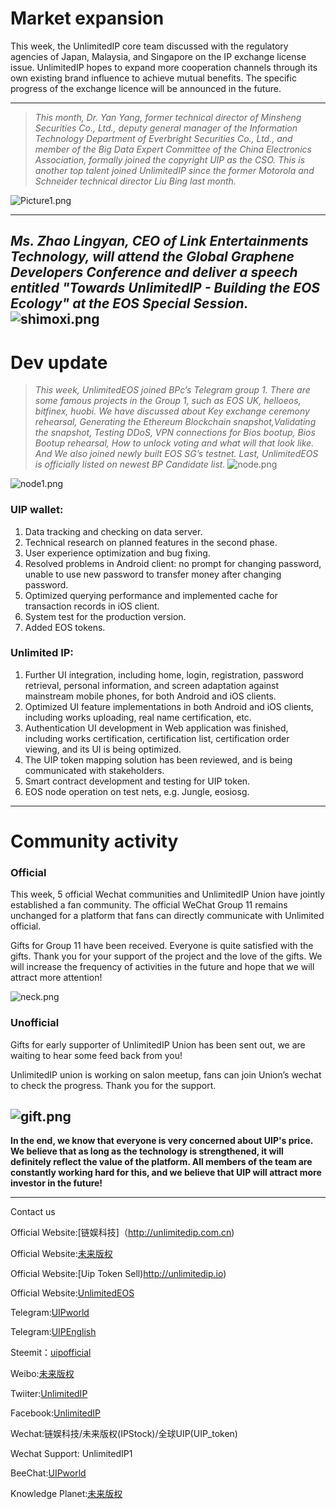 # Market expansion

This week, the UnlimitedIP core team discussed with the regulatory agencies of Japan, Malaysia, and Singapore on the IP exchange license issue. UnlimitedIP hopes to expand more cooperation channels through its own existing brand influence to achieve mutual benefits. The specific progress of the exchange licence will be announced in the future.

---

>_This month, Dr. Yan Yang, former technical director of Minsheng Securities Co., Ltd., deputy general manager of the Information Technology Department of Everbright Securities Co., Ltd., and member of the Big Data Expert Committee of the China Electronics Association, formally joined the copyright UIP as the CSO. This is another top talent joined UnlimitedIP since the former Motorola and Schneider technical director Liu Bing last month._

![Picture1.png](https://steemitimages.com/DQmVWVrkFY3EZv8Xv6ERvXuPcETuZhBCg21JKfGd6XrPWao/Picture1.png)

 ---

_**Ms. Zhao Lingyan, CEO of Link Entertainments Technology, will attend the Global Graphene Developers Conference and deliver a speech entitled "Towards UnlimitedIP - Building the EOS Ecology" at the EOS Special Session.**_
![shimoxi.png](https://steemitimages.com/DQmNNQNE7DW4LcFxY13xyAXeKF1knsg8hs7mSsENCxcro3f/shimoxi.png)
 ---


# Dev update

>_This week, UnlimitedEOS joined BPc’s Telegram group 1. There are some famous projects in the Group 1, such as EOS UK, helloeos, bitfinex, huobi. We have discussed about Key exchange ceremony rehearsal, Generating the Ethereum Blockchain snapshot,Validating the snapshot, Testing DDoS, VPN connections for Bios bootup, Bios Bootup rehearsal, How to unlock voting and what will that look like. And We also joined newly built EOS SG’s testnet. Last, UnlimitedEOS is officially listed on newest BP Candidate list._
![node.png](https://steemitimages.com/DQmQBAaQzxNHkp1jGtiRSHjkAAwbseo88WkA7BJesptCGuQ/node.png)

 ![node1.png](https://steemitimages.com/DQmUy7Z2E4ZJrjqbAyHCwsamVurfVvYbgLMJF75RQ76PeeW/node1.png)

 

 

### UIP wallet:

1. Data tracking and checking on data server.
2. Technical research on planned features in the second phase.
3. User experience optimization and bug fixing.
4. Resolved problems in Android client: no prompt for changing password, unable to use new password to transfer money after changing password.
5. Optimized querying performance and implemented cache for transaction records in iOS client.
6. System test for the production version.
7. Added EOS tokens.

### Unlimited IP:

1. Further UI integration, including home, login, registration, password retrieval, personal information, and screen adaptation against mainstream mobile phones, for both Android and iOS clients.
2. Optimized UI feature implementations in both Android and iOS clients, including works uploading, real name certification, etc.
3. Authentication UI development in Web application was finished, including works certification, certification list, certification order viewing, and its UI is being optimized.
4. The UIP token mapping solution has been reviewed, and is being communicated with stakeholders.
5. Smart contract development and testing for UIP token.
6. EOS node operation on test nets, e.g. Jungle, eosiosg.

___
# Community  activity

### Official

This week, 5 official Wechat communities and UnlimitedIP Union have jointly established a fan community. The official WeChat Group 11 remains unchanged for a platform that fans can directly communicate with Unlimited official. 

Gifts for Group 11 have been received. Everyone is quite satisfied with the gifts. Thank you for your support of the project and the love of the gifts. We will increase the frequency of activities in the future and hope that we will attract more attention!  

![neck.png](https://steemitimages.com/DQmWG26HRAvAXWCGPpXo8cTMVbw28QHjwQsvJomCNBL9rca/neck.png)
 

### Unofficial

Gifts for early supporter of UnlimitedIP Union has been sent out, we are waiting to hear some feed back from you!

UnlimitedIP union is working on salon meetup, fans can join Union’s wechat to check the progress. Thank you for the support.

 ![gift.png](https://steemitimages.com/DQmUoR9j5G1nLr2JrCisHrGsfvVTyhfR5huiNyoPv3EzqZt/gift.png)
---
**In the end, we know that everyone is very concerned about UIP's price. We believe that as long as the technology is strengthened, it will definitely reflect the value of the platform. All members of the team are constantly working hard for this, and we believe that UIP will attract more investor in the future!**

---

Contact us

Official Website:[链娱科技]（http://unlimitedip.com.cn)

Official Website:[未来版权](http://uip.store)

Official Website:[Uip Token Sell)http://unlimitedip.io)

Official Website:[UnlimitedEOS](http://unlimitedeos.com)

Telegram:[UIPworld](https://t.me/UIPworld)

Telegram:[UIPEnglish](https://t.me/UIPEnglish)

Steemit：[uipofficial](https://steemit.com/@uipofficial)

Weibo:[未来版权](https://weibo.com/u/6302210817)

Twiiter:[UnlimitedIP](https://twitter.com/UIP_Official)

Facebook:[UnlimitedIP](https://www.facebook.com/Unlimitedip-282278292298208/)

Wechat:链娱科技/未来版权(IPStock)/全球UIP(UIP_token)

Wechat Support: UnlimitedIP1

BeeChat:[UIPworld](https://i.beechat.io/UIPworld)

Knowledge Planet:[未来版权](https://t.xiaomiquan.com/nunUVvF)
